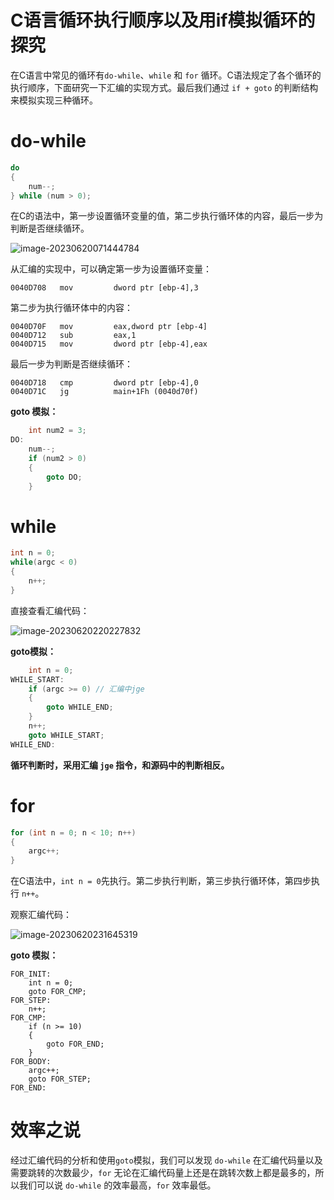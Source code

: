 # C语言循环执行顺序以及用if模拟循环的探究

在C语言中常见的循环有`do-while`、`while` 和 `for` 循环。C语法规定了各个循环的执行顺序，下面研究一下汇编的实现方式。最后我们通过 `if + goto` 的判断结构来模拟实现三种循环。

# do-while

```c
do 
{
    num--;
} while (num > 0);
```

在C的语法中，第一步设置循环变量的值，第二步执行循环体的内容，最后一步为判断是否继续循环。

![image-20230620071444784](https://pics-place.oss-cn-shanghai.aliyuncs.com/picimage-20230620071444784.png)

从汇编的实现中，可以确定第一步为设置循环变量：

```assembly
0040D708   mov         dword ptr [ebp-4],3
```

第二步为执行循环体中的内容：

```assembly
0040D70F   mov         eax,dword ptr [ebp-4]
0040D712   sub         eax,1
0040D715   mov         dword ptr [ebp-4],eax
```

最后一步为判断是否继续循环：

```assembly
0040D718   cmp         dword ptr [ebp-4],0
0040D71C   jg          main+1Fh (0040d70f)
```

**goto  模拟：**

```c
	int num2 = 3;
DO:
	num--;
	if (num2 > 0)
	{
		goto DO;
	}
```



# while

```c
int n = 0;
while(argc < 0) 
{
    n++;
}
```

直接查看汇编代码：

![image-20230620220227832](https://pics-place.oss-cn-shanghai.aliyuncs.com/picimage-20230620220227832.png)

**goto模拟：**

```c
	int n = 0;
WHILE_START:
	if (argc >= 0) // 汇编中jge
	{
		goto WHILE_END;
	}
	n++;
	goto WHILE_START;
WHILE_END:
```

**循环判断时，采用汇编 `jge` 指令，和源码中的判断相反。**

# for

```c
for (int n = 0; n < 10; n++)
{
    argc++;
}
```

在C语法中，`int n = 0`先执行。第二步执行判断，第三步执行循环体，第四步执行 `n++`。

观察汇编代码：

![image-20230620231645319](https://pics-place.oss-cn-shanghai.aliyuncs.com/picimage-20230620231645319.png)

**goto 模拟：**

```assembly
FOR_INIT:
	int n = 0;
	goto FOR_CMP;
FOR_STEP:
	n++;
FOR_CMP:
	if (n >= 10)
	{
		goto FOR_END;
	}
FOR_BODY:
	argc++;
	goto FOR_STEP;
FOR_END:
```



# 效率之说

经过汇编代码的分析和使用`goto`模拟，我们可以发现 `do-while` 在汇编代码量以及需要跳转的次数最少，`for` 无论在汇编代码量上还是在跳转次数上都是最多的，所以我们可以说 `do-while` 的效率最高，`for` 效率最低。
